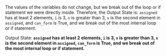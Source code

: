 The values of the variables do not change, but we break out of the loop or if statement we were directly inside. Therefore, the Output State is: `assigned` has at least 2 elements, `i` is 3, `n` is greater than 3, `x` is the second element in `assigned`, and `can_form` is True, and we break out of the most internal loop or if statement.

Output State: **`assigned` has at least 2 elements, `i` is 3, `n` is greater than 3, `x` is the second element in `assigned`, `can_form` is True, and we break out of the most internal loop or if statement.**